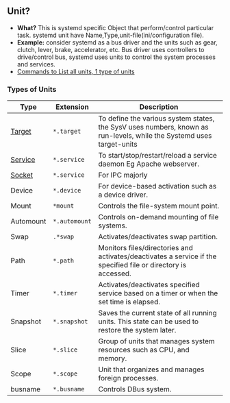 ## Unit?
- **What?** This is systemd specific Object that perform/control particular task. systemd unit have Name,Type,unit-file(ini/configuration file).
- **Example:** consider systemd as a bus driver and the units such as gear, clutch, lever, brake, accelerator, etc. Bus driver uses controllers to drive/control bus, systemd uses units to control the system processes and services.
- [Commands to List all units, 1 type of units](/Operating_Systems/Linux/Administration/Commands/systemctl)

### Types of Units
|Type|Extension|Description|
|---|---|---|
|[Target](Target_Unit)|`*.target`|To define the various system states, the SysV uses numbers, known as run-levels, while the Systemd uses target-units|
|[Service](Services)|`*.service`|To start/stop/restart/reload a service daemon Eg Apache webserver.|
|[Socket](Sockets)|`*.service`|For IPC majorly|
|Device|`*.device`|For device-based activation such as a device driver.|
|Mount|`*mount`|Controls the file-system mount point.|
|Automount|`*.automount`|Controls on-demand mounting of file systems.|
|Swap|`.*swap`|Activates/deactivates swap partition.|
|Path|`*.path`|Monitors files/directories and activates/deactivates a service if the specified file or directory is accessed.|
|Timer|`*.timer`|Activates/deactivates specified service based on a timer or when the set time is elapsed.|
|Snapshot|`*.snapshot`|Saves the current state of all running units. This state can be used to restore the system later.|
|Slice|`*.slice`|Group of units that manages system resources such as CPU, and memory.|
|Scope|`*.scope`|Unit that organizes and manages foreign processes.|
|busname|`*.busname`|Controls DBus system.|
